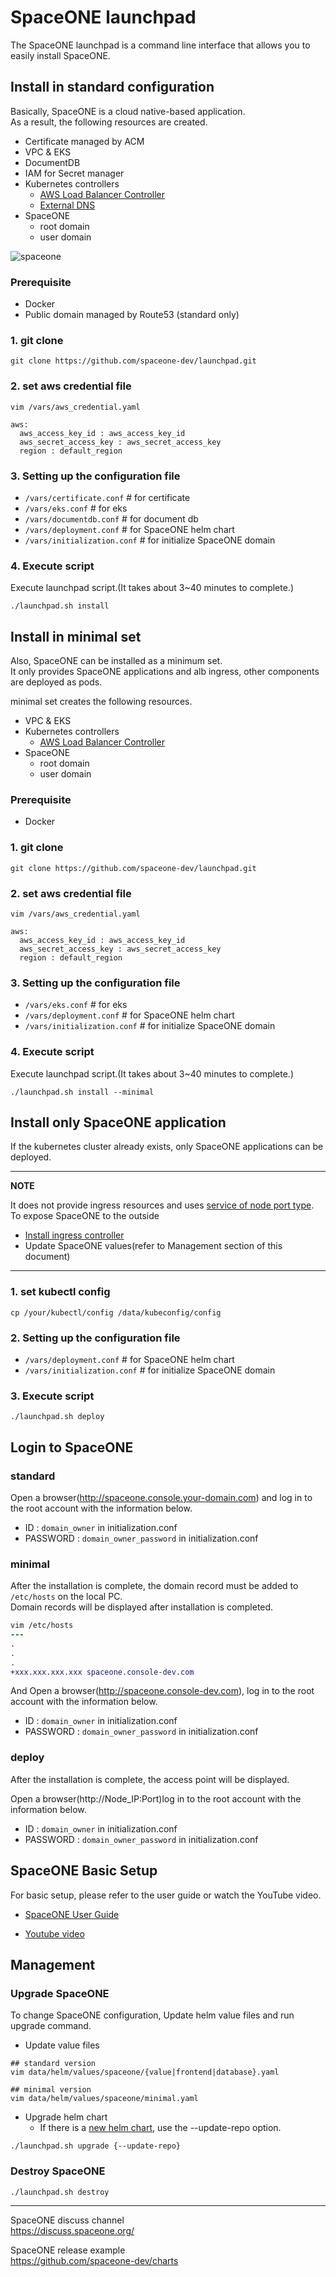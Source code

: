 # SpaceONE launchpad
The SpaceONE launchpad is a command line interface that allows you to easily install SpaceONE.

## Install in standard configuration
Basically, SpaceONE is a cloud native-based application.<br>
As a result, the following resources are created.
- Certificate managed by ACM
- VPC & EKS
- DocumentDB
- IAM for Secret manager
- Kubernetes controllers
    - [AWS Load Balancer Controller](https://github.com/kubernetes-sigs/aws-load-balancer-controller)
    - [External DNS](https://github.com/kubernetes-sigs/external-dns)
- SpaceONE
    - root domain
    - user domain

![spaceone](https://user-images.githubusercontent.com/19552819/133223528-43291a11-8f47-4a51-9527-38c9f4297fee.png)

### Prerequisite
- Docker
- Public domain managed by Route53 (standard only)

### 1. git clone
```
git clone https://github.com/spaceone-dev/launchpad.git
```

### 2. set aws credential file
```
vim /vars/aws_credential.yaml
```
```
aws:
  aws_access_key_id : aws_access_key_id
  aws_secret_access_key : aws_secret_access_key
  region : default_region
```

### 3. Setting up the configuration file
- `/vars/certificate.conf`    # for certificate
- `/vars/eks.conf`            # for eks
- `/vars/documentdb.conf`     # for document db
- `/vars/deployment.conf`     # for SpaceONE helm chart
- `/vars/initialization.conf` # for initialize SpaceONE domain

### 4. Execute script
Execute launchpad script.(It takes about 3~40 minutes to complete.)<br>
```
./launchpad.sh install
```
## Install in minimal set
Also, SpaceONE can be installed as a minimum set.<br>
It only provides SpaceONE applications and alb ingress, other components are deployed as pods.

minimal set creates the following resources.
- VPC & EKS
- Kubernetes controllers
    - [AWS Load Balancer Controller](https://github.com/kubernetes-sigs/aws-load-balancer-controller)
- SpaceONE
    - root domain
    - user domain

### Prerequisite
- Docker

### 1. git clone
```
git clone https://github.com/spaceone-dev/launchpad.git
```

### 2. set aws credential file
```
vim /vars/aws_credential.yaml
```
```
aws:
  aws_access_key_id : aws_access_key_id
  aws_secret_access_key : aws_secret_access_key
  region : default_region
```

### 3. Setting up the configuration file
- `/vars/eks.conf`            # for eks
- `/vars/deployment.conf`     # for SpaceONE helm chart
- `/vars/initialization.conf` # for initialize SpaceONE domain
### 4. Execute script
Execute launchpad script.(It takes about 3~40 minutes to complete.)<br>
```
./launchpad.sh install --minimal
```

## Install only SpaceONE application
If the kubernetes cluster already exists, only SpaceONE applications can be deployed.

---
**NOTE**

It does not provide ingress resources and uses [service of node port type](https://kubernetes.io/docs/concepts/services-networking/service/#publishing-services-service-types).<br>
To expose SpaceONE to the outside
- [Install ingress controller](https://kubernetes.io/docs/concepts/services-networking/ingress-controllers/)
- Update SpaceONE values(refer to Management section of this document)<br>

---
### 1. set kubectl config 
```
cp /your/kubectl/config /data/kubeconfig/config
```
### 2. Setting up the configuration file
- `/vars/deployment.conf`     # for SpaceONE helm chart
- `/vars/initialization.conf` # for initialize SpaceONE domain

### 3. Execute script
```
./launchpad.sh deploy
```
## Login to SpaceONE
### standard
Open a browser(http://spaceone.console.your-domain.com) and log in to the root account with the information below.

- ID : `domain_owner` in initialization.conf
- PASSWORD : `domain_owner_password` in initialization.conf

### minimal
After the installation is complete, the domain record must be added to `/etc/hosts` on the local PC.<br>
Domain records will be displayed after installation is completed.

```diff
vim /etc/hosts
---
.
.
.
+xxx.xxx.xxx.xxx spaceone.console-dev.com
```

And Open a browser(http://spaceone.console-dev.com), log in to the root account with the information below.

- ID : `domain_owner` in initialization.conf
- PASSWORD : `domain_owner_password` in initialization.conf

### deploy
After the installation is complete, the access point will be displayed.

Open a browser(http://Node_IP:Port)log in to the root account with the information below.

- ID : `domain_owner` in initialization.conf
- PASSWORD : `domain_owner_password` in initialization.conf
## SpaceONE Basic Setup
For basic setup, please refer to the user guide or watch the YouTube video.

- [SpaceONE User Guide](https://www.spaceone.org/docs/guides/user_guide/gettingstart/basic_setup/)

- [Youtube video](https://youtu.be/zSoEg2v_JrE)

## Management
### Upgrade SpaceONE
To change SpaceONE configuration, Update helm value files and run upgrade command.

- Update value files
```
## standard version
vim data/helm/values/spaceone/{value|frontend|database}.yaml
```
```
## minimal version
vim data/helm/values/spaceone/minimal.yaml
```
- Upgrade helm chart
    - If there is a [new helm chart](https://github.com/spaceone-dev/charts), use the --update-repo option.
```
./launchpad.sh upgrade {--update-repo}
```

### Destroy SpaceONE
```
./launchpad.sh destroy
```

<hr>

SpaceONE discuss channel<br>
https://discuss.spaceone.org/

SpaceONE release example<br>
https://github.com/spaceone-dev/charts
